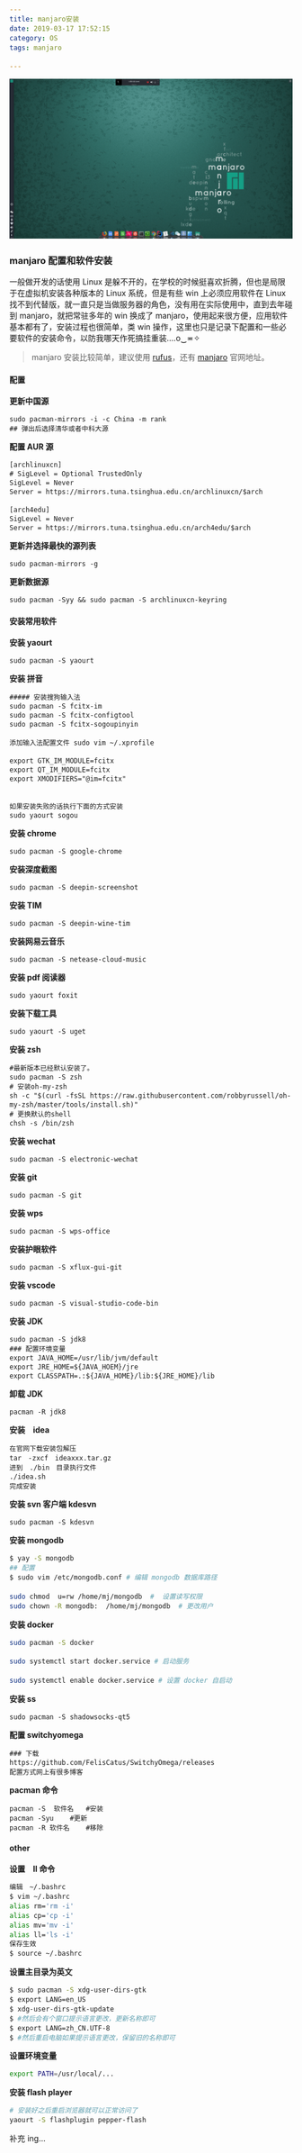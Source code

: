 ```yaml
---
title: manjaro安装
date: 2019-03-17 17:52:15
category: OS
tags: manjaro

---
```


![](manjaro安装/manjaro.png)

### manjaro 配置和软件安装

一般做开发的话使用 Linux 是躲不开的，在学校的时候挺喜欢折腾，但也是局限于在虚拟机安装各种版本的 Linux 系统，但是有些 win 上必须应用软件在 Linux 找不到代替版，就一直只是当做服务器的角色，没有用在实际使用中，直到去年碰到 manjaro，就把常驻多年的 win 换成了 manjaro，使用起来很方便，应用软件基本都有了，安装过程也很简单，类 win 操作，这里也只是记录下配置和一些必要软件的安装命令，以防我哪天作死搞挂重装....o‿≖✧

<!-- more -->

> manjaro 安装比较简单，建议使用 [rufus](https://rufus.ie/)，还有 [manjaro](https://manjaro.org/) 官网地址。

#### 配置

**更新中国源**

```
sudo pacman-mirrors -i -c China -m rank
## 弹出后选择清华或者中科大源
```

**配置 AUR 源**

```
[archlinuxcn]
# SigLevel = Optional TrustedOnly
SigLevel = Never
Server = https://mirrors.tuna.tsinghua.edu.cn/archlinuxcn/$arch

[arch4edu]
SigLevel = Never
Server = https://mirrors.tuna.tsinghua.edu.cn/arch4edu/$arch
```

**更新并选择最快的源列表**

```
sudo pacman-mirrors -g 
```

**更新数据源**

```
sudo pacman -Syy && sudo pacman -S archlinuxcn-keyring
```

#### 安装常用软件

**安装 yaourt**

```
sudo pacman -S yaourt
```
**安装 拼音**

```
##### 安装搜狗输入法
sudo pacman -S fcitx-im
sudo pacman -S fcitx-configtool
sudo pacman -S fcitx-sogoupinyin

添加输入法配置文件 sudo vim ~/.xprofile

export GTK_IM_MODULE=fcitx
export QT_IM_MODULE=fcitx
export XMODIFIERS="@im=fcitx"


如果安装失败的话执行下面的方式安装
sudo yaourt sogou
```

**安装 chrome**

```
sudo pacman -S google-chrome
```

**安装深度截图**

```
sudo pacman -S deepin-screenshot
```

**安装 TIM**

```
sudo pacman -S deepin-wine-tim
```

**安装网易云音乐**

```
sudo pacman -S netease-cloud-music
```

**安装 pdf 阅读器**

```
sudo yaourt foxit
```

**安装下载工具**

```
sudo yaourt -S uget 
```

**安装 zsh**

```
#最新版本已经默认安装了。
sudo pacman -S zsh
# 安装oh-my-zsh
sh -c "$(curl -fsSL https://raw.githubusercontent.com/robbyrussell/oh-my-zsh/master/tools/install.sh)"
# 更换默认的shell
chsh -s /bin/zsh
```
**安装 wechat**

```
sudo pacman -S electronic-wechat	
```

**安装 git**

```
sudo pacman -S git
```

**安装 wps**

```
sudo pacman -S wps-office

```

**安装护眼软件**

```
sudo pacman -S xflux-gui-git
```

**安装 vscode**

```
sudo pacman -S visual-studio-code-bin
```

**安装 JDK**

```
sudo pacman -S jdk8
### 配置环境变量
export JAVA_HOME=/usr/lib/jvm/default
export JRE_HOME=${JAVA_HOEM}/jre
export CLASSPATH=.:${JAVA_HOME}/lib:${JRE_HOME}/lib 
```

**卸载 JDK**
```
pacman -R jdk8
```

**安装　idea**

```
在官网下载安装包解压
tar　-zxcf　ideaxxx.tar.gz
进到　./bin　目录执行文件
./idea.sh
完成安装
```

**安装 svn 客户端 kdesvn**
```
sudo pacman -S kdesvn
```
**安装 mongodb**
``` bash
$ yay -S mongodb
## 配置
$ sudo vim /etc/mongodb.conf # 编辑 mongodb 数据库路径

sudo chmod  u=rw /home/mj/mongodb  #  设置读写权限
sudo chown -R mongodb:  /home/mj/mongodb  # 更改用户

```
**安装 docker**
``` bash
sudo pacman -S docker

sudo systemctl start docker.service # 启动服务 

sudo systemctl enable docker.service # 设置 docker 自启动

```


**安装 ss**

```
sudo pacman -S shadowsocks-qt5
```

**配置 switchyomega**

```
### 下载
https://github.com/FelisCatus/SwitchyOmega/releases 
配置方式网上有很多博客

```

**pacman 命令**

```
pacman -S  软件名   #安装
pacman -Syu    #更新
pacman -R 软件名    #移除
```

#### other

**设置　ll 命令**

``` bash
编辑　~/.bashrc
$ vim ~/.bashrc
alias rm='rm -i'
alias cp='cp -i'
alias mv='mv -i'
alias ll='ls -i'
保存生效　
$ source ~/.bashrc
```

**设置主目录为英文**

``` bash
$ sudo pacman -S xdg-user-dirs-gtk
$ export LANG=en_US
$ xdg-user-dirs-gtk-update
$ #然后会有个窗口提示语言更改，更新名称即可
$ export LANG=zh_CN.UTF-8
$ #然后重启电脑如果提示语言更改，保留旧的名称即可
```

**设置环境变量**

``` bash
export PATH=/usr/local/...
```

**安装 flash player**

```bash
# 安装好之后重启浏览器就可以正常访问了
yaourt -S flashplugin pepper-flash
```
补充 ing...